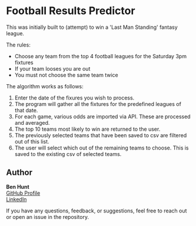# Football Results Predictor

This was initially built to (attempt) to win a 'Last Man Standing' fantasy league.

The rules:
- Choose any team from the top 4 football leagues for the Saturday 3pm fixtures
- If your team looses you are out
- You must not choose the same team twice

The algorithm works as follows:
1. Enter the date of the fixures you wish to process.
2. The program will gather all the fixtures for the predefined leagues of that date.
3. For each game, various odds are imported via API. These are processed and averaged.
4. The top 10 teams most likely to win are returned to the user.
5. The previously selected teams that have been saved to csv are filtered out of this list.
6. The user will select which out of the remaining teams to choose. This is saved to the existing csv of selected teams.

## Author

**Ben Hunt**  
[GitHub Profile](https://github.com/benhunt19)  
[LinkedIn](https://www.linkedin.com/in/benjaminrjhunt)

If you have any questions, feedback, or suggestions, feel free to reach out or open an issue in the repository.
